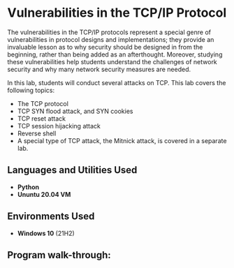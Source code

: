 <h1>Vulnerabilities in the TCP/IP Protocol</h1>

<body>
    <p>
        The vulnerabilities in the TCP/IP protocols represent a special genre of vulnerabilities in protocol designs and implementations; they provide an invaluable lesson as to why security should be designed in from the beginning, rather than being added as an afterthought. Moreover, studying these vulnerabilities help students understand the challenges of network security and why many network security measures are needed.
    </p>
    <p>
        In this lab, students will conduct several attacks on TCP. This lab covers the following topics:
    </p>
    <ul>
        <li>The TCP protocol</li>
        <li>TCP SYN flood attack, and SYN cookies</li>
        <li>TCP reset attack</li>
        <li>TCP session hijacking attack</li>
        <li>Reverse shell</li>
        <li>A special type of TCP attack, the Mitnick attack, is covered in a separate lab.</li>
    </ul>
</body>



<h2>Languages and Utilities Used</h2>

- <b>Python</b> 
- <b>Ununtu 20.04 VM</b>

<h2>Environments Used </h2>

- <b>Windows 10</b> (21H2)

<h2>Program walk-through:</h2>
<embed src a href="https://drive.google.com/file/d/1uCxoX4KH4VHQnJwIdMl1H1Zu7jlkE_vg/view" alt=""></a> </embed>
